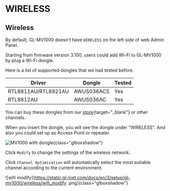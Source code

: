 # WIRELESS

## Wireless

By default, GL-MV1000 doesn't have `WIRELESS` on the left side of web Admin Panel.

Starting from firmware version 3.100, users could add Wi-Fi to GL-MV1000 by plug a Wi-Fi dongle.

Here is a list of supported dongles that we had tested before. 

| Driver                                 | Dongle        | Tested |
| -------------------------------------- | ------------- | ------ |
| RTL8811AU/RTL8821AU                    | AWUS036ACS    | Yes    |
| RTL8812AU                              | AWUS036AC     | Yes    |

You can buy these dongles from our [store](https://store.gl-inet.com/search?type=article%2Cpage%2Cproduct&q=dongle*){target="_blank"} or other channels.

When you insert the dongle, you will see the dongle under "WIRELESS". And also you could set up as Access Point or repeater.

![MV1000 with dongle](https://static.gl-inet.com/docs/en/3/setup/gl-mv1000/wireless/mv1000_dongle.png){class="glboxshadow"}

Click `Modify` to change the settings of the wireless network.

Click `Channel Optimization` will automatically select the most suitable channel according to the current environment.

![wifi modify](https://static.gl-inet.com/docs/en/3/setup/gl-mv1000/wireless/wifi_modify
.png){class="glboxshadow"}
